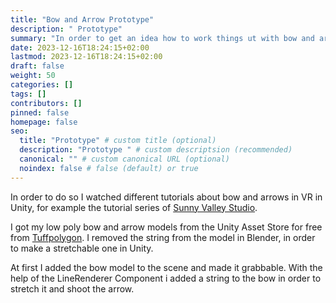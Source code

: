 ```yaml
---
title: "Bow and Arrow Prototype"
description: " Prototype"
summary: "In order to get an idea how to work things ut with bow and arrow, I implemented a little protype."
date: 2023-12-16T18:24:15+02:00
lastmod: 2023-12-16T18:24:15+02:00
draft: false
weight: 50
categories: []
tags: []
contributors: []
pinned: false
homepage: false
seo:
  title: "Prototype" # custom title (optional)
  description: "Prototype " # custom descriptsion (recommended)
  canonical: "" # custom canonical URL (optional)
  noindex: false # false (default) or true
---
```

In order to do so I watched different tutorials about bow and arrows in VR in Unity, for example the tutorial series of [Sunny Valley Studio](https://www.youtube.com/watch?v=j1jLkra5DRU "Sunny Valley Studio").

I got my low poly bow and arrow models from the Unity Asset Store for free from [Tuffpolygon](https://assetstore.unity.com/packages/3d/props/weapons/low-poly-medieval-weapons-melee-ranged-208981 "Tuffpolygon"). I removed the string from the model in Blender, in order to make a stretchable one in Unity.

At first I added the bow model to the scene and made it grabbable.
With the help of the LineRenderer Component i added a string to the bow in order to stretch it and shoot the arrow. 